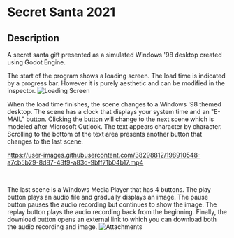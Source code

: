 # Secret Santa 2021

## Description
A secret santa gift presented as a simulated Windows '98 desktop created using Godot Engine.
&nbsp;
&nbsp;

The start of the program shows a loading screen. The load time is indicated by a progress bar. However it is purely aesthetic and can be modified in the inspector.
![Loading Screen](https://user-images.githubusercontent.com/38298812/198910502-74133854-c040-4711-811a-c3f0f52c055e.png)
&nbsp;

When the load time finishes, the scene changes to a Windows '98 themed desktop. The scene has a clock that displays your system time and an "E-MAIL" button. Clicking the button will change to the next scene which is modeled after Microsoft Outlook. The text appears character by character. Scrolling to the bottom of the text area presents another button that changes to the last scene. 

https://user-images.githubusercontent.com/38298812/198910548-a7cb5b29-8d87-43f9-a83d-9bff71b04b17.mp4

&nbsp;

The last scene is a Windows Media Player that has 4 buttons. The play button plays an audio file and gradually displays an image. The pause button pauses the audio recording but continues to show the image. The replay button plays the audio recording back from the beginning. Finally, the download button opens an external link to which you can download both the audio recording and image.
![Attachments](https://user-images.githubusercontent.com/38298812/198910523-b7d11f57-84f9-49db-a6c1-93e357f12139.png)
